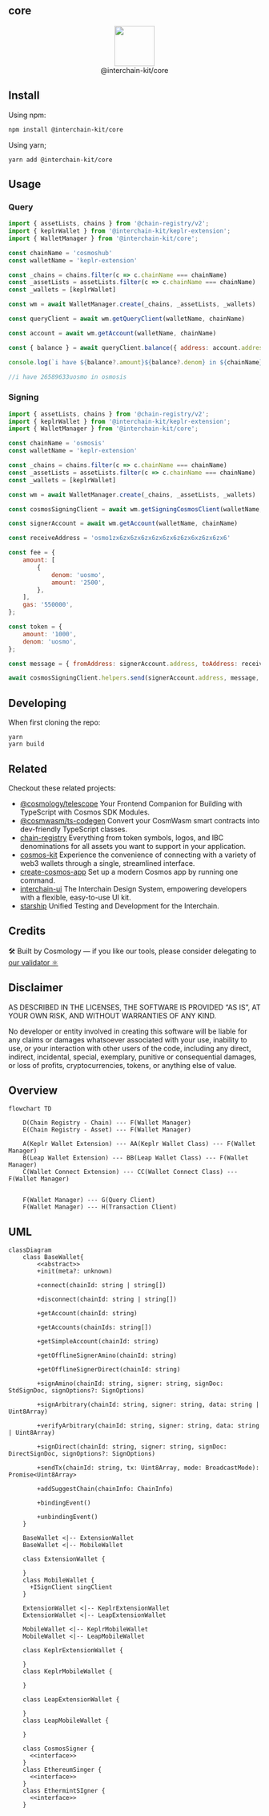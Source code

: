 ## core

<p align="center">
  <img src="https://user-images.githubusercontent.com/545047/188804067-28e67e5e-0214-4449-ab04-2e0c564a6885.svg" width="80"><br />
    @interchain-kit/core
</p>

## Install
Using npm:
```sh
npm install @interchain-kit/core
```

Using yarn;
```
yarn add @interchain-kit/core 
```
## Usage
### Query
```js
import { assetLists, chains } from '@chain-registry/v2';
import { keplrWallet } from '@interchain-kit/keplr-extension';
import { WalletManager } from '@interchain-kit/core';

const chainName = 'cosmoshub'
const walletName = 'keplr-extension'

const _chains = chains.filter(c => c.chainName === chainName)
const _assetLists = assetLists.filter(c => c.chainName === chainName)
const _wallets = [keplrWallet]

const wm = await WalletManager.create(_chains, _assetLists, _wallets)

const queryClient = await wm.getQueryClient(walletName, chainName)

const account = await wm.getAccount(walletName, chainName)

const { balance } = await queryClient.balance({ address: account.address, denom: 'uosmo' })

console.log(`i have ${balance?.amount}${balance?.denom} in ${chainName}`)

//i have 26589633uosmo in osmosis
```
### Signing
```js
import { assetLists, chains } from '@chain-registry/v2';
import { keplrWallet } from '@interchain-kit/keplr-extension';
import { WalletManager } from '@interchain-kit/core';

const chainName = 'osmosis'
const walletName = 'keplr-extension'

const _chains = chains.filter(c => c.chainName === chainName)
const _assetLists = assetLists.filter(c => c.chainName === chainName)
const _wallets = [keplrWallet]

const wm = await WalletManager.create(_chains, _assetLists, _wallets)

const cosmosSigningClient = await wm.getSigningCosmosClient(walletName, chainName)

const signerAccount = await wm.getAccount(walletName, chainName)

const receiveAddress = 'osmo1zx6zx6zx6zx6zx6zx6z6zx6xz6zx6zx6'

const fee = {
    amount: [
        {
            denom: 'uosmo',
            amount: '2500',
        },
    ],
    gas: '550000',
};

const token = {
    amount: '1000',
    denom: 'uosmo',
};

const message = { fromAddress: signerAccount.address, toAddress: receiveAddress, amount: [token] }

await cosmosSigningClient.helpers.send(signerAccount.address, message, fee, 'hello world')
```

## Developing

When first cloning the repo:

```
yarn
yarn build
```

## Related

Checkout these related projects:

* [@cosmology/telescope](https://github.com/cosmology-tech/telescope) Your Frontend Companion for Building with TypeScript with Cosmos SDK Modules.
* [@cosmwasm/ts-codegen](https://github.com/CosmWasm/ts-codegen) Convert your CosmWasm smart contracts into dev-friendly TypeScript classes.
* [chain-registry](https://github.com/cosmology-tech/chain-registry) Everything from token symbols, logos, and IBC denominations for all assets you want to support in your application.
* [cosmos-kit](https://github.com/cosmology-tech/cosmos-kit) Experience the convenience of connecting with a variety of web3 wallets through a single, streamlined interface.
* [create-cosmos-app](https://github.com/cosmology-tech/create-cosmos-app) Set up a modern Cosmos app by running one command.
* [interchain-ui](https://github.com/cosmology-tech/interchain-ui) The Interchain Design System, empowering developers with a flexible, easy-to-use UI kit.
* [starship](https://github.com/cosmology-tech/starship) Unified Testing and Development for the Interchain.

## Credits

🛠 Built by Cosmology — if you like our tools, please consider delegating to [our validator ⚛️](https://cosmology.zone/validator)


## Disclaimer

AS DESCRIBED IN THE LICENSES, THE SOFTWARE IS PROVIDED “AS IS”, AT YOUR OWN RISK, AND WITHOUT WARRANTIES OF ANY KIND.

No developer or entity involved in creating this software will be liable for any claims or damages whatsoever associated with your use, inability to use, or your interaction with other users of the code, including any direct, indirect, incidental, special, exemplary, punitive or consequential damages, or loss of profits, cryptocurrencies, tokens, or anything else of value.

## Overview

```mermaid
flowchart TD

    D(Chain Registry - Chain) --- F(Wallet Manager)
    E(Chain Registry - Asset) --- F(Wallet Manager)

    A(Keplr Wallet Extension) --- AA(Keplr Wallet Class) --- F(Wallet Manager)
    B(Leap Wallet Extension) --- BB(Leap Wallet Class) --- F(Wallet Manager)
    C(Wallet Connect Extension) --- CC(Wallet Connect Class) --- F(Wallet Manager)


    F(Wallet Manager) --- G(Query Client)
    F(Wallet Manager) --- H(Transaction Client)

```


## UML
```mermaid
classDiagram
    class BaseWallet{
        <<abstract>>
        +init(meta?: unknown)

        +connect(chainId: string | string[])

        +disconnect(chainId: string | string[])

        +getAccount(chainId: string)

        +getAccounts(chainIds: string[])

        +getSimpleAccount(chainId: string) 

        +getOfflineSignerAmino(chainId: string)

        +getOfflineSignerDirect(chainId: string)

        +signAmino(chainId: string, signer: string, signDoc: StdSignDoc, signOptions?: SignOptions)

        +signArbitrary(chainId: string, signer: string, data: string | Uint8Array)

        +verifyArbitrary(chainId: string, signer: string, data: string | Uint8Array)

        +signDirect(chainId: string, signer: string, signDoc: DirectSignDoc, signOptions?: SignOptions)

        +sendTx(chainId: string, tx: Uint8Array, mode: BroadcastMode): Promise<Uint8Array>

        +addSuggestChain(chainInfo: ChainInfo)

        +bindingEvent()

        +unbindingEvent()
    }

    BaseWallet <|-- ExtensionWallet
    BaseWallet <|-- MobileWallet

    class ExtensionWallet {

    }
    class MobileWallet {
      +ISignClient singClient
    }

    ExtensionWallet <|-- KeplrExtensionWallet
    ExtensionWallet <|-- LeapExtensionWallet

    MobileWallet <|-- KeplrMobileWallet
    MobileWallet <|-- LeapMobileWallet

    class KeplrExtensionWallet {

    }
    class KeplrMobileWallet {
  
    }

    class LeapExtensionWallet {

    }
    class LeapMobileWallet {
  
    }

    class CosmosSigner {
      <<interface>>
    }
    class EthereumSinger {
      <<interface>>
    }
    class EthermintSIgner {
      <<interface>>
    }


```